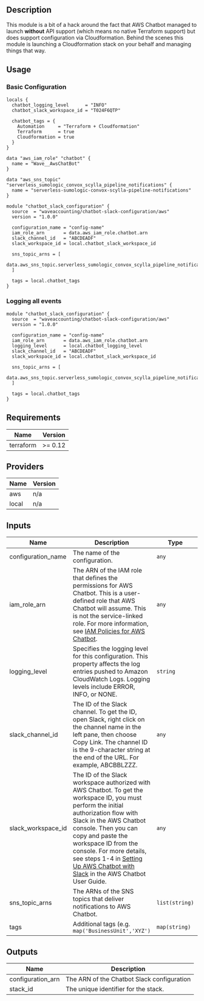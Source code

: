 ## Description

This module is a bit of a hack around the fact that AWS Chatbot managed to launch **without** API support (which means no native Terraform support) but does support configuration via Cloudformation. Behind the scenes this module is launching a Cloudformation stack on your behalf and managing things that way.

## Usage

### Basic Configuration

```hcl
locals {
  chatbot_logging_level      = "INFO"
  chatbot_slack_workspace_id = "T024F6QTP"

  chatbot_tags = {
    Automation     = "Terraform + Cloudformation"
    Terraform      = true
    Cloudformation = true
  }
}

data "aws_iam_role" "chatbot" {
  name = "Wave__AwsChatBot"
}

data "aws_sns_topic" "serverless_sumologic_convox_scylla_pipeline_notifications" {
  name = "serverless-sumologic-convox-scylla-pipeline-notifications"
}

module "chatbot_slack_configuration" {
  source  = "waveaccounting/chatbot-slack-configuration/aws"
  version = "1.0.0"

  configuration_name = "config-name"
  iam_role_arn       = data.aws_iam_role.chatbot.arn
  slack_channel_id   = "ABCDEADF"
  slack_workspace_id = local.chatbot_slack_workspace_id

  sns_topic_arns = [
    data.aws_sns_topic.serverless_sumologic_convox_scylla_pipeline_notifications.arn,
  ]

  tags = local.chatbot_tags
}
```

### Logging all events

```hcl
module "chatbot_slack_configuration" {
  source  = "waveaccounting/chatbot-slack-configuration/aws"
  version = "1.0.0"

  configuration_name = "config-name"
  iam_role_arn       = data.aws_iam_role.chatbot.arn
  logging_level      = local.chatbot_logging_level
  slack_channel_id   = "ABCDEADF"
  slack_workspace_id = local.chatbot_slack_workspace_id

  sns_topic_arns = [
    data.aws_sns_topic.serverless_sumologic_convox_scylla_pipeline_notifications.arn,
  ]

  tags = local.chatbot_tags
}
```

<!--- BEGIN_TF_DOCS --->
## Requirements

| Name | Version |
|------|---------|
| terraform | >= 0.12 |

## Providers

| Name | Version |
|------|---------|
| aws | n/a |
| local | n/a |

## Inputs

| Name | Description | Type | Default | Required |
|------|-------------|------|---------|:--------:|
| configuration\_name | The name of the configuration. | `any` | n/a | yes |
| iam\_role\_arn | The ARN of the IAM role that defines the permissions for AWS Chatbot. This is a user-defined role that AWS Chatbot will assume. This is not the service-linked role. For more information, see [IAM Policies for AWS Chatbot](https://docs.aws.amazon.com/chatbot/latest/adminguide/chatbot-iam-policies.html). | `any` | n/a | yes |
| logging\_level | Specifies the logging level for this configuration. This property affects the log entries pushed to Amazon CloudWatch Logs. Logging levels include ERROR, INFO, or NONE. | `string` | `"ERROR"` | no |
| slack\_channel\_id | The ID of the Slack channel. To get the ID, open Slack, right click on the channel name in the left pane, then choose Copy Link. The channel ID is the 9-character string at the end of the URL. For example, ABCBBLZZZ. | `any` | n/a | yes |
| slack\_workspace\_id | The ID of the Slack workspace authorized with AWS Chatbot. To get the workspace ID, you must perform the initial authorization flow with Slack in the AWS Chatbot console. Then you can copy and paste the workspace ID from the console. For more details, see steps 1-4 in [Setting Up AWS Chatbot with Slack](https://docs.aws.amazon.com/chatbot/latest/adminguide/setting-up.html#Setup_intro) in the AWS Chatbot User Guide. | `any` | n/a | yes |
| sns\_topic\_arns | The ARNs of the SNS topics that deliver notifications to AWS Chatbot. | `list(string)` | n/a | yes |
| tags | Additional tags (e.g. `map('BusinessUnit','XYZ')` | `map(string)` | `{}` | no |

## Outputs

| Name | Description |
|------|-------------|
| configuration\_arn | The ARN of the Chatbot Slack configuration |
| stack\_id | The unique identifier for the stack. |

<!--- END_TF_DOCS --->
